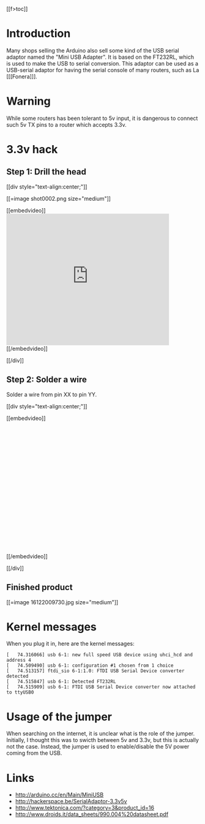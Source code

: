 [[f>toc]]

# Introduction


Many shops selling the Arduino also sell some kind of the USB serial adaptor named the "Mini USB Adapter". It is based on the FT232RL, which is used to make the USB to serial conversion. This adaptor can be used as a USB-serial adaptor for having the serial console of many routers, such as La [[[Fonera]]].

# Warning


While some routers has been tolerant to 5v input, it is dangerous to connect such 5v TX pins to a router which accepts 3.3v.

# 3.3v hack


## Step 1: Drill the head


[[div style="text-align:center;"]]

[[=image shot0002.png size="medium"]]

[[embedvideo]]
<object width="425" height="344"><param name="movie" value="<<http://www.youtube.com/v/_J7NX-uBg3A&hl=en_US&fs=1&>  >  "></param><param name="allowFullScreen" value="true"></param><param name="allowscriptaccess" value="always"></param><embed src="http://www.youtube.com/v/_J7NX-uBg3A&hl=en_US&fs=1&" type="application/x-shockwave-flash" allowscriptaccess="always" allowfullscreen="true" width="425" height="344"></embed></object>
[[/embedvideo]]

[[/div]]

## Step 2: Solder a wire


Solder a wire from pin XX to pin YY.

[[div style="text-align:center;"]]

[[embedvideo]]
<object width="425" height="344"><param name="movie" value="<<http://www.youtube.com/v/_KWfOJyUOmQ&hl=en_US&fs=1&>  >  "></param><param name="allowFullScreen" value="true"></param><param name="allowscriptaccess" value="always"></param><embed src="http://www.youtube.com/v/_KWfOJyUOmQ&hl=en_US&fs=1&" type="application/x-shockwave-flash" allowscriptaccess="always" allowfullscreen="true" width="425" height="344"></embed></object>
[[/embedvideo]]

[[/div]]

## Finished product


[[=image 16122009730.jpg size="medium"]]

# Kernel messages


When you plug it in, here are the kernel messages:


    [   74.316066] usb 6-1: new full speed USB device using uhci_hcd and address 4
    [   74.509490] usb 6-1: configuration #1 chosen from 1 choice
    [   74.513157] ftdi_sio 6-1:1.0: FTDI USB Serial Device converter detected
    [   74.515847] usb 6-1: Detected FT232RL
    [   74.515909] usb 6-1: FTDI USB Serial Device converter now attached to ttyUSB0


# Usage of the jumper


When searching on the internet, it is unclear what is the role of the jumper. Initially, I thought this was to swicth between 5v and 3.3v, but this is actually not the case. Instead, the jumper is used to enable/disable the 5V power coming from the USB.

# Links


* <http://arduino.cc/en/Main/MiniUSB>  
* <http://hackerspace.be/SerialAdaptor-3.3v5v>  
* <http://www.tektonica.com/?category=3&product_id=16>  
* <http://www.droids.it/data_sheets/990.004%20datasheet.pdf>  